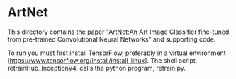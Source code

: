 # ArtNet
This directory contains the paper "ArtNet:An Art Image Classifier fine-tuned from pre-trained Convolutional Neural Networks" and supporting code.

To run you must first install TensorFlow, preferably in a virtual environment [https://www.tensorflow.org/install/install_linux].
The shell script, retrainHub_InceptionV4, calls the python program, retrain.py. 

 

